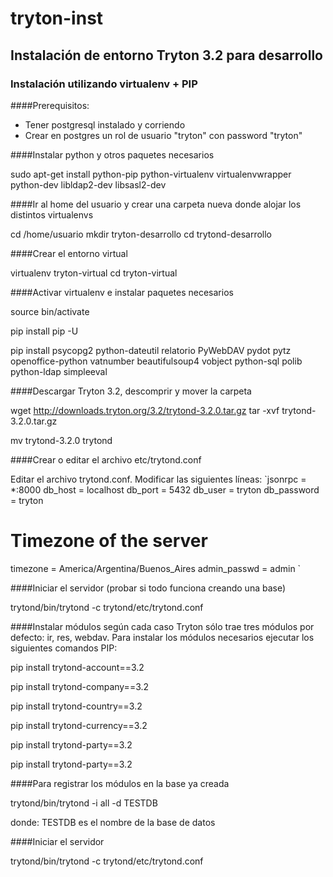 tryton-inst
===========

##  Instalación de entorno Tryton 3.2 para desarrollo
###  Instalación utilizando virtualenv + PIP

####Prerequisitos: 
- Tener postgresql instalado y corriendo 
- Crear en postgres un rol de usuario "tryton" con password "tryton"

####Instalar python y otros paquetes necesarios 

sudo apt-get install python-pip python-virtualenv virtualenvwrapper python-dev libldap2-dev libsasl2-dev


####Ir al home del usuario y crear una carpeta nueva donde alojar los distintos virtualenvs 

cd /home/usuario
mkdir tryton-desarrollo
cd trytond-desarrollo


####Crear el entorno virtual

virtualenv tryton-virtual
cd tryton-virtual


####Activar virtualenv e instalar paquetes necesarios

source bin/activate

pip install pip -U

pip install psycopg2 python-dateutil relatorio PyWebDAV pydot pytz openoffice-python vatnumber beautifulsoup4 vobject python-sql polib python-ldap simpleeval


####Descargar Tryton 3.2, descomprir y mover la carpeta

wget http://downloads.tryton.org/3.2/trytond-3.2.0.tar.gz
tar -xvf trytond-3.2.0.tar.gz

mv trytond-3.2.0 trytond
 
 
####Crear o editar el archivo etc/trytond.conf

Editar el archivo trytond.conf. Modificar las siguientes líneas:
 `jsonrpc = *:8000
db_host = localhost
db_port = 5432
db_user = tryton
db_password = tryton
# Timezone of the server
timezone = America/Argentina/Buenos_Aires
admin_passwd = admin `


####Iniciar el servidor (probar si todo funciona creando una base)

trytond/bin/trytond -c trytond/etc/trytond.conf


####Instalar módulos según cada caso
Tryton sólo trae tres módulos por defecto: ir, res, webdav.
Para instalar los módulos necesarios ejecutar los siguientes comandos PIP:

pip install trytond-account==3.2

pip install trytond-company==3.2

pip install trytond-country==3.2

pip install trytond-currency==3.2

pip install trytond-party==3.2

pip install trytond-party==3.2


####Para registrar los módulos en la base ya creada

trytond/bin/trytond -i all -d TESTDB

donde: TESTDB es el nombre de la base de datos


####Iniciar el servidor

trytond/bin/trytond -c trytond/etc/trytond.conf



